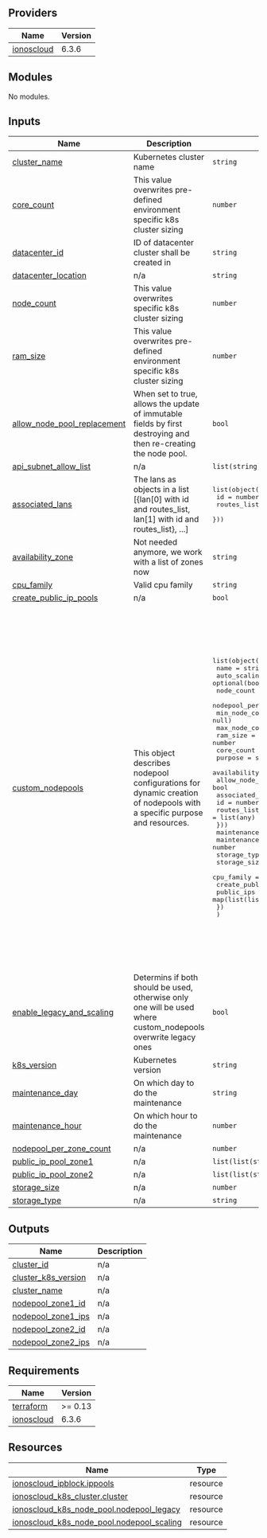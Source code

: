 <!-- BEGIN_TF_DOCS -->

## Providers

| Name | Version |
|------|---------|
| <a name="provider_ionoscloud"></a> [ionoscloud](#provider\_ionoscloud) | 6.3.6 |
## Modules

No modules.
## Inputs

| Name | Description | Type | Default | Required |
|------|-------------|------|---------|:--------:|
| <a name="input_cluster_name"></a> [cluster\_name](#input\_cluster\_name) | Kubernetes cluster name | `string` | n/a | yes |
| <a name="input_core_count"></a> [core\_count](#input\_core\_count) | This value overwrites pre-defined environment specific k8s cluster sizing | `number` | n/a | yes |
| <a name="input_datacenter_id"></a> [datacenter\_id](#input\_datacenter\_id) | ID of datacenter cluster shall be created in | `string` | n/a | yes |
| <a name="input_datacenter_location"></a> [datacenter\_location](#input\_datacenter\_location) | n/a | `string` | n/a | yes |
| <a name="input_node_count"></a> [node\_count](#input\_node\_count) | This value overwrites specific k8s cluster sizing | `number` | n/a | yes |
| <a name="input_ram_size"></a> [ram\_size](#input\_ram\_size) | This value overwrites pre-defined environment specific k8s cluster sizing | `number` | n/a | yes |
| <a name="input_allow_node_pool_replacement"></a> [allow\_node\_pool\_replacement](#input\_allow\_node\_pool\_replacement) | When set to true, allows the update of immutable fields by first destroying and then re-creating the node pool. | `bool` | `false` | no |
| <a name="input_api_subnet_allow_list"></a> [api\_subnet\_allow\_list](#input\_api\_subnet\_allow\_list) | n/a | `list(string)` | `null` | no |
| <a name="input_associated_lans"></a> [associated\_lans](#input\_associated\_lans) | The lans as objects in a list [{lan[0] with id and routes\_list, lan[1] with id and routes\_list}, ...] | <pre>list(object({<br>    id          = number<br>    routes_list = list(any)<br>  }))</pre> | `[]` | no |
| <a name="input_availability_zone"></a> [availability\_zone](#input\_availability\_zone) | Not needed anymore, we work with a list of zones now | `string` | `"ZONE_1"` | no |
| <a name="input_cpu_family"></a> [cpu\_family](#input\_cpu\_family) | Valid cpu family | `string` | `"INTEL_SKYLAKE"` | no |
| <a name="input_create_public_ip_pools"></a> [create\_public\_ip\_pools](#input\_create\_public\_ip\_pools) | n/a | `bool` | `false` | no |
| <a name="input_custom_nodepools"></a> [custom\_nodepools](#input\_custom\_nodepools) | This object describes nodepool configurations for dynamic creation of nodepools with a specific purpose and resources. | <pre>list(object({<br>    name          = string<br>    auto_scaling  = optional(bool, false)<br>    node_count = number<br>    nodepool_per_zone_count = number<br>    min_node_count= optional(number, null)<br>    max_node_count= optional(number, null)<br>    ram_size      = number<br>    core_count    = number<br>    purpose       = string<br>    availability_zones = list(string)<br>    allow_node_pool_replacement = bool<br>    associated_lans = list(object({<br>      id          = number<br>      routes_list = list(any)<br>    }))<br>    maintenance_day = string<br>    maintenance_hour = number<br>    storage_type = string<br>    storage_size = number<br>    cpu_family = string<br>    create_public_ip_pools = bool<br>    public_ips = map(list(list(string)))<br>    })<br>  )</pre> | <pre>[<br>  {<br>    "allow_node_pool_replacement": null,<br>    "associated_lans": null,<br>    "auto_scaling": false,<br>    "availability_zones": [<br>      "ZONE_1",<br>      "ZONE_2"<br>    ],<br>    "core_count": null,<br>    "cpu_family": null,<br>    "create_public_ip_pools": null,<br>    "maintenance_day": null,<br>    "maintenance_hour": null,<br>    "max_node_count": null,<br>    "min_node_count": null,<br>    "name": "Legacy",<br>    "node_count": null,<br>    "nodepool_per_zone_count": null,<br>    "public_ips": {<br>      "ZONE_1": [<br>        [<br>          ""<br>        ]<br>      ],<br>      "ZONE_2": [<br>        [<br>          ""<br>        ]<br>      ]<br>    },<br>    "purpose": "legacy",<br>    "ram_size": null,<br>    "storage_size": null,<br>    "storage_type": null<br>  }<br>]</pre> | no |
| <a name="input_enable_legacy_and_scaling"></a> [enable\_legacy\_and\_scaling](#input\_enable\_legacy\_and\_scaling) | Determins if both should be used, otherwise only one will be used where custom\_nodepools overwrite legacy ones | `bool` | `false` | no |
| <a name="input_k8s_version"></a> [k8s\_version](#input\_k8s\_version) | Kubernetes version | `string` | `"1.24.15"` | no |
| <a name="input_maintenance_day"></a> [maintenance\_day](#input\_maintenance\_day) | On which day to do the maintenance | `string` | `"Saturday"` | no |
| <a name="input_maintenance_hour"></a> [maintenance\_hour](#input\_maintenance\_hour) | On which hour to do the maintenance | `number` | `3` | no |
| <a name="input_nodepool_per_zone_count"></a> [nodepool\_per\_zone\_count](#input\_nodepool\_per\_zone\_count) | n/a | `number` | `0` | no |
| <a name="input_public_ip_pool_zone1"></a> [public\_ip\_pool\_zone1](#input\_public\_ip\_pool\_zone1) | n/a | `list(list(string))` | `null` | no |
| <a name="input_public_ip_pool_zone2"></a> [public\_ip\_pool\_zone2](#input\_public\_ip\_pool\_zone2) | n/a | `list(list(string))` | `null` | no |
| <a name="input_storage_size"></a> [storage\_size](#input\_storage\_size) | n/a | `number` | `100` | no |
| <a name="input_storage_type"></a> [storage\_type](#input\_storage\_type) | n/a | `string` | `"SSD"` | no |
## Outputs

| Name | Description |
|------|-------------|
| <a name="output_cluster_id"></a> [cluster\_id](#output\_cluster\_id) | n/a |
| <a name="output_cluster_k8s_version"></a> [cluster\_k8s\_version](#output\_cluster\_k8s\_version) | n/a |
| <a name="output_cluster_name"></a> [cluster\_name](#output\_cluster\_name) | n/a |
| <a name="output_nodepool_zone1_id"></a> [nodepool\_zone1\_id](#output\_nodepool\_zone1\_id) | n/a |
| <a name="output_nodepool_zone1_ips"></a> [nodepool\_zone1\_ips](#output\_nodepool\_zone1\_ips) | n/a |
| <a name="output_nodepool_zone2_id"></a> [nodepool\_zone2\_id](#output\_nodepool\_zone2\_id) | n/a |
| <a name="output_nodepool_zone2_ips"></a> [nodepool\_zone2\_ips](#output\_nodepool\_zone2\_ips) | n/a |
## Requirements

| Name | Version |
|------|---------|
| <a name="requirement_terraform"></a> [terraform](#requirement\_terraform) | >= 0.13 |
| <a name="requirement_ionoscloud"></a> [ionoscloud](#requirement\_ionoscloud) | 6.3.6 |
## Resources

| Name | Type |
|------|------|
| [ionoscloud_ipblock.ippools](https://registry.terraform.io/providers/ionos-cloud/ionoscloud/6.3.6/docs/resources/ipblock) | resource |
| [ionoscloud_k8s_cluster.cluster](https://registry.terraform.io/providers/ionos-cloud/ionoscloud/6.3.6/docs/resources/k8s_cluster) | resource |
| [ionoscloud_k8s_node_pool.nodepool_legacy](https://registry.terraform.io/providers/ionos-cloud/ionoscloud/6.3.6/docs/resources/k8s_node_pool) | resource |
| [ionoscloud_k8s_node_pool.nodepool_scaling](https://registry.terraform.io/providers/ionos-cloud/ionoscloud/6.3.6/docs/resources/k8s_node_pool) | resource |
<!-- END_TF_DOCS -->